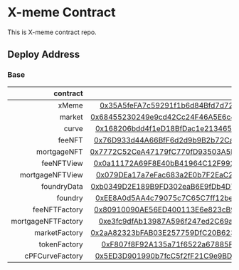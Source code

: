 # X-meme Contract

This is X-meme contract repo.

## Deploy Address

### Base
| contract | address | 
| ---: | ---: | 
| xMeme | [0x35A5feFA7c59291f1b6d84Bfd7d72f3fe86C0C4D](https://basescan.org/address/0x35A5feFA7c59291f1b6d84Bfd7d72f3fe86C0C4D) |
| market | [0x68455230249e9cd42Cc24F46A5E6c4F91e72C540](https://basescan.org/address/0x68455230249e9cd42Cc24F46A5E6c4F91e72C540) |
| curve | [0x168206bdd4f1eD18BfDac1e213465b9e6a734d39](https://basescan.org/address/0x168206bdd4f1eD18BfDac1e213465b9e6a734d39) |
| feeNFT | [0x76D933d44A66BfF6d2d9b9B2b72CaafBB905360a](https://basescan.org/address/0x76D933d44A66BfF6d2d9b9B2b72CaafBB905360a) |
| mortgageNFT | [0x7772C52CeA47179fC770fD93503A5D73835d4c89](https://basescan.org/address/0x7772C52CeA47179fC770fD93503A5D73835d4c89) |
| feeNFTView | [0x0a11172A69F8E40bB41964C12F9927d4aB5eaa1f](https://basescan.org/address/0x0a11172A69F8E40bB41964C12F9927d4aB5eaa1f) |
| mortgageNFTView | [0x079DEa17a7eFac683a2E0b7F2EaC238c0f503bB4](https://basescan.org/address/0x079DEa17a7eFac683a2E0b7F2EaC238c0f503bB4) |
| foundryData | [0xb0349D2E189B9FD302eaB6E9fDb4D728F13D5F51](https://basescan.org/address/0xb0349D2E189B9FD302eaB6E9fDb4D728F13D5F51) |
| foundry | [0xEE8A0d5AA4c79075c7C65C7ff12be8E8470251bf](https://basescan.org/address/0xEE8A0d5AA4c79075c7C65C7ff12be8E8470251bf) |
| feeNFTFactory | [0x80910090AE56ED400113E6e823cB9Eaf30f40214](https://basescan.org/address/0x80910090AE56ED400113E6e823cB9Eaf30f40214) |
| mortgageNFTFactory | [0xe3fc9dfAb13987A596f247ed2C69a984F8FEe9dc](https://basescan.org/address/0xe3fc9dfAb13987A596f247ed2C69a984F8FEe9dc) |
| marketFactory | [0x2aA82323bFAB03E257759DfC20B623F5859475A6](https://basescan.org/address/0x2aA82323bFAB03E257759DfC20B623F5859475A6) |
| tokenFactory | [0xF807f8F92A135a71f6522a67885Fa58dbFB9affa](https://basescan.org/address/0xF807f8F92A135a71f6522a67885Fa58dbFB9affa) |
| cPFCurveFactory | [0x5ED3D901990b7fcC5f2fF21C9e9BD085Dd65f462](https://basescan.org/address/0x5ED3D901990b7fcC5f2fF21C9e9BD085Dd65f462) |

